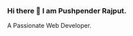 ### Hi there 👋 I am Pushpender Rajput.
A Passionate Web Developer.

<!--
**pushpenderrajput/pushpenderrajput** is a ✨ _special_ ✨ repository because its `README.md` (this file) appears on your GitHub profile.

Here are some ideas to get you started:

- 🔭 I’m currently working on personal Projects.
- 🌱 I’m currently learning MERN stack.
- 📫 How to reach me: pushpenderrajputsp@gmail.com
-->
